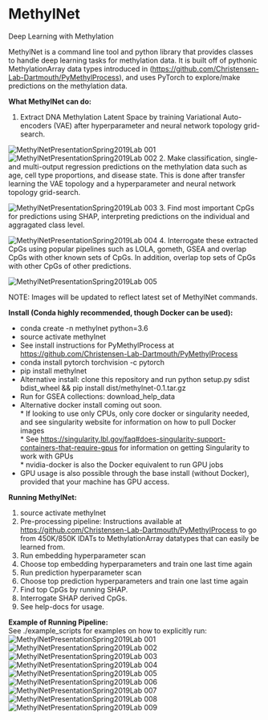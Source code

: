 # MethylNet

Deep Learning with Methylation

MethylNet is a command line tool and python library that provides classes to handle deep learning tasks for methylation data. It is built off of pythonic MethylationArray data types introduced in (https://github.com/Christensen-Lab-Dartmouth/PyMethylProcess), and uses PyTorch to explore/make predictions on the methylation data.

**What MethylNet can do:**  
1. Extract DNA Methylation Latent Space by training Variational Auto-encoders (VAE) after hyperparameter and neural network topology grid-search.  

![MethylNetPresentationSpring2019Lab 001](https://user-images.githubusercontent.com/19698023/55677380-32bb3d00-58b4-11e9-93bd-2cdc669bd6d8.jpeg)
![MethylNetPresentationSpring2019Lab 002](https://user-images.githubusercontent.com/19698023/55677381-32bb3d00-58b4-11e9-92ea-07d437a910e3.jpeg)
2. Make classification, single- and multi-output regression predictions on the methylation data such as age, cell type proportions, and disease state. This is done after transfer learning the VAE topology and a hyperparameter and neural network topology grid-search.  

![MethylNetPresentationSpring2019Lab 003](https://user-images.githubusercontent.com/19698023/55677389-436bb300-58b4-11e9-9bce-30d16bf71db1.jpeg)
3. Find most important CpGs for predictions using SHAP, interpreting predictions on the individual and aggragated class level.  

![MethylNetPresentationSpring2019Lab 004](https://user-images.githubusercontent.com/19698023/55677383-32bb3d00-58b4-11e9-9ecf-ab0eb135c740.jpeg)
4. Interrogate these extracted CpGs using popular pipelines such as LOLA, gometh, GSEA and overlap CpGs with other known sets of CpGs. In addition, overlap top sets of CpGs with other CpGs of other predictions.  

![MethylNetPresentationSpring2019Lab 005](https://user-images.githubusercontent.com/19698023/55677384-32bb3d00-58b4-11e9-9275-ee595fb81e0f.jpeg)

NOTE: Images will be updated to reflect latest set of MethylNet commands.

**Install (Conda highly recommended, though Docker can be used):**
* conda create -n methylnet python=3.6  
* source activate methylnet  
* See install instructions for PyMethylProcess at https://github.com/Christensen-Lab-Dartmouth/PyMethylProcess  
* conda install pytorch torchvision -c pytorch  
* pip install methylnet  
* Alternative install: clone this repository and run python setup.py sdist bdist_wheel && pip install dist/methylnet-0.1.tar.gz   
* Run for GSEA collections: download_help_data   
* Alternative docker install coming out soon.  
                * If looking to use only CPUs, only core docker or singularity needed, and see singularity website for information on how to pull Docker images  
                * See https://singularity.lbl.gov/faq#does-singularity-support-containers-that-require-gpus for information on getting Singularity to work with GPUs  
                * nvidia-docker is also the Docker equivalent to run GPU jobs  
* GPU usage is also possible through the base install (without Docker), provided that your machine has GPU access.  

**Running MethylNet:**
1. source activate methylnet  
2. Pre-processing pipeline: Instructions available at https://github.com/Christensen-Lab-Dartmouth/PyMethylProcess to go from 450K/850K IDATs to MethylationArray datatypes that can easily be learned from.  
3. Run embedding hyperparameter scan  
4. Choose top embedding hyperparameters and train one last time again  
5. Run prediction hyperparameter scan  
6. Choose top prediction hyperparameters and train one last time again  
7. Find top CpGs by running SHAP.  
8. Interrogate SHAP derived CpGs.  
9. See help-docs for usage.  

**Example of Running Pipeline:**  
See ./example_scripts for examples on how to explicitly run:
![MethylNetPresentationSpring2019Lab 001](https://user-images.githubusercontent.com/19698023/55677358-f12a9200-58b3-11e9-8aaf-50536d2afb00.jpeg)
![MethylNetPresentationSpring2019Lab 002](https://user-images.githubusercontent.com/19698023/55677359-f12a9200-58b3-11e9-8533-ad486ee7a0e7.jpeg)
![MethylNetPresentationSpring2019Lab 003](https://user-images.githubusercontent.com/19698023/55677360-f12a9200-58b3-11e9-8bdc-987bb9c0122e.jpeg)
![MethylNetPresentationSpring2019Lab 004](https://user-images.githubusercontent.com/19698023/55677361-f12a9200-58b3-11e9-8381-976ec02424f2.jpeg)
![MethylNetPresentationSpring2019Lab 005](https://user-images.githubusercontent.com/19698023/55677362-f12a9200-58b3-11e9-8095-cd25fbbb33c5.jpeg)
![MethylNetPresentationSpring2019Lab 006](https://user-images.githubusercontent.com/19698023/55677363-f12a9200-58b3-11e9-9acd-32e7752785fe.jpeg)
![MethylNetPresentationSpring2019Lab 007](https://user-images.githubusercontent.com/19698023/55677364-f12a9200-58b3-11e9-857d-b4ec88c08b78.jpeg)
![MethylNetPresentationSpring2019Lab 008](https://user-images.githubusercontent.com/19698023/55677365-f12a9200-58b3-11e9-95e1-e144f9c56287.jpeg)
![MethylNetPresentationSpring2019Lab 009](https://user-images.githubusercontent.com/19698023/55677366-f1c32880-58b3-11e9-9082-a7cc89f71a7d.jpeg)
